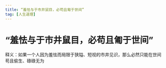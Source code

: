 ```yaml
---
title: “羞怯与于市井鼠目，必苟且匍于世间”
tag: [人生道理] 
---
```


# “羞怯与于市井鼠目，必苟且匍于世间”

释义：如果一个人因为羞怯而局限于狭隘、短视的市井见识，那么必然只能在世间苟且偷生、碌碌无为

